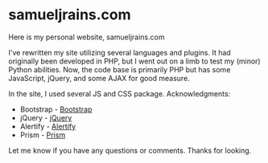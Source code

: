 samueljrains.com
=============

Here is my personal website, samueljrains.com

I've rewritten my site utilizing several languages and plugins.  It had originally been developed in PHP, but I went out on a limb to test my (minor) Python abilities.  Now, the code base is primarily PHP but has some JavaScript, jQuery, and some AJAX for good measure.

In the site, I used several JS and CSS package.  Acknowledgments:
* Bootstrap - <a href="https://github.com/twbs/bootstrap">Bootstrap</a>
* jQuery - <a href="https://github.com/jquery/jquery">jQuery</a>
* Alertify - <a href="https://github.com/fabien-d/alertify.js">Alertify</a>
* Prism - <a href="https://github.com/LeaVerou/prism">Prism</a>

Let me know if you have any questions or comments.  Thanks for looking.
